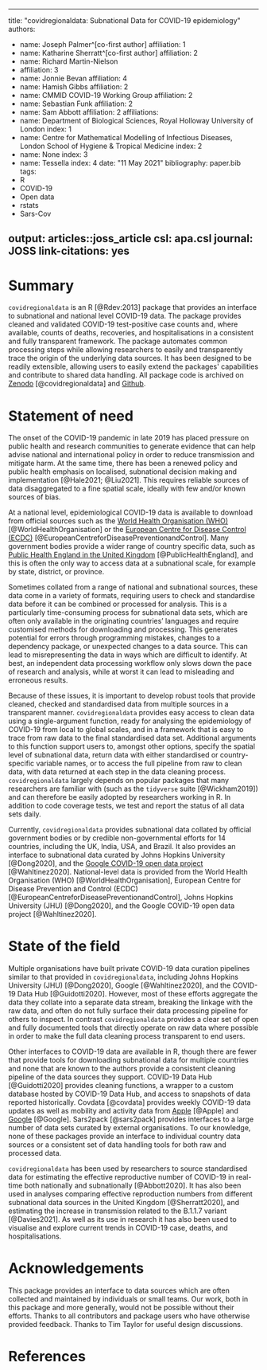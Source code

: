 
---
title: "covidregionaldata: Subnational Data for COVID-19 epidemiology"
authors:
  - name: Joseph Palmer^[co-first author]
    affiliation: 1
  - name: Katharine Sherratt^[co-first author]
    affiliation: 2
  - name: Richard Martin-Nielson
-   affiliation: 3
  - name: Jonnie Bevan
    affiliation: 4
  - name: Hamish Gibbs
    affiliation: 2
  - name: CMMID COVID-19 Working Group
    affiliation: 2
  - name: Sebastian Funk
    affiliation: 2
  - name: Sam Abbott
    affiliation: 2
affiliations:
 - name: Department of Biological Sciences, Royal Holloway University of London
   index: 1
 - name: Centre for Mathematical Modelling of Infectious Diseases, London School of Hygiene & Tropical Medicine
   index: 2
 - name: None
   index: 3
 - name: Tessella
   index: 4
date: "11 May 2021"
bibliography: paper.bib
tags:
  - R
  - COVID-19
  - Open data
  - rstats
  - Sars-Cov

output: articles::joss_article
csl: apa.csl
journal: JOSS
link-citations: yes
---
# Summary

`covidregionaldata` is an R [@Rdev:2013] package that provides an interface to subnational and national level COVID-19 data. The package provides cleaned and validated COVID-19 test-positive case counts and, where available, counts of deaths, recoveries, and hospitalisations in a consistent and fully transparent framework. The package automates common processing steps while allowing researchers to easily and transparently trace the origin of the underlying data sources. It has been designed to be readily extensible, allowing users to easily extend the packages' capabilities and contribute to shared data handling. All package code is archived on [Zenodo](https://zenodo.org/record/4718466) [@covidregionaldata] and [Github](https://github.com/epiforecasts/covidregionaldata).

# Statement of need

The onset of the COVID-19 pandemic in late 2019 has placed pressure on public health and research communities to generate evidence that can help advise national and international policy in order to reduce transmission and mitigate harm. At the same time, there has been a renewed policy and public health emphasis on localised, subnational decision making and implementation [@Hale2021; @Liu2021]. This requires reliable sources of data disaggregated to a fine spatial scale, ideally with few and/or known sources of bias.

At a national level, epidemiological COVID-19 data is available to download from official sources such as the [World Health Organisation (WHO)](https://covid19.who.int/) [@WorldHealthOrganisation] or the [European Centre for Disease Control (ECDC)](https://www.ecdc.europa.eu/en/publications-data/download-todays-data-geographic-distribution-covid-19-cases-worldwide%7D) [@EuropeanCentreforDiseasePreventionandControl]. Many government bodies provide a wider range of country specific data, such as [Public Health England in the United Kingdom](https://coronavirus.data.gov.uk/details/about-data) [@PublicHealthEngland], and this is often the only way to access data at a subnational scale, for example by state, district, or province.

Sometimes collated from a range of national and subnational sources, these data come in a variety of formats, requiring users to check and standardise data before it can be combined or processed for analysis.  This is a particularly time-consuming process for subnational data sets, which are often only available in the originating countries’ languages and require customised methods for downloading and processing. This generates potential for errors through programming mistakes, changes to a dependency package, or unexpected changes to a data source. This can lead to misrepresenting the data in ways which are difficult to identify. At best, an independent data processing workflow only slows down the pace of research and analysis, while at worst it can lead to misleading and erroneous results.

Because of these issues, it is important to develop robust tools that provide cleaned, checked and standardised data from multiple sources in a transparent manner. `covidregionaldata` provides easy access to clean data using a single-argument function, ready for analysing the epidemiology of COVID-19 from local to global scales, and in a framework that is easy to trace from raw data to the final standardised data set. Additional arguments to this function support users to, amongst other options, specify the spatial level of subnational data, return data with either standardised or country-specific variable names, or to access the full pipeline from raw to clean data, with data returned at each step in the data cleaning process. `covidregionaldata` largely depends on popular packages that many researchers are familiar with (such as the `tidyverse` suite [@Wickham2019]) and can therefore be easily adopted by researchers working in R. In addition to code coverage tests, we test and report the status of all data sets daily.

Currently, `covidregionaldata` provides subnational data collated by official government bodies or by credible non-governmental efforts for 14 countries, including the UK, India, USA, and Brazil. It also provides an interface to subnational data curated by Johns Hopkins University [@Dong2020], and the [Google COVID-19 open data project](https://github.com/GoogleCloudPlatform/covid-19-open-data) [@Wahltinez2020]. National-level data is provided from the World Health Organisation (WHO) [@WorldHealthOrganisation], European Centre for Disease Prevention and Control (ECDC) [@EuropeanCentreforDiseasePreventionandControl], Johns Hopkins University (JHU) [@Dong2020], and the Google COVID-19 open data project [@Wahltinez2020].

# State of the field

Multiple organisations  have built private COVID-19 data curation pipelines similar to that provided in `covidregionaldata`, including Johns Hopkins University (JHU) [@Dong2020], Google [@Wahltinez2020], and the COVID-19 Data Hub [@Guidotti2020]. However, most of these efforts aggregate the data they collate into a separate data stream, breaking the linkage with the raw data, and often do not fully surface their data processing pipeline for others to inspect. In contrast `covidregionaldata` provides a clear set of open and fully documented tools that directly operate on raw data where possible in order to make the full data cleaning process transparent to end users.

Other interfaces to COVID-19 data are available in R, though there are fewer that provide tools for downloading subnational data for multiple countries and none that are known to the authors provide a consistent cleaning pipeline of the data sources they support. COVID-19 Data Hub [@Guidotti2020] provides cleaning functions, a wrapper to a custom database hosted by COVID-19 Data Hub, and access to snapshots of data reported historically. Covdata [@covdata] provides weekly COVID-19 data updates as well as mobility and activity data from [Apple](https://covid19.apple.com/mobility) [@Apple] and [Google](https://www.google.com/covid19/mobility/data_documentation.html) [@Google]. Sars2pack [@sars2pack] provides interfaces to a large number of data sets curated by external organisations. To our knowledge, none of these packages provide an interface to individual country data sources or a consistent set of data handling tools for both raw and processed data.

`covidregionaldata` has been used by researchers to source standardised data for estimating the effective reproductive number of COVID-19 in real-time both nationally and subnationally [@Abbott2020]. It has also been used in analyses comparing effective reproduction numbers from different subnational data sources in the United Kingdom [@Sherratt2020], and estimating the increase in transmission related to the B.1.1.7 variant [@Davies2021]. As well as its use in research it has also been used to visualise and explore current trends in COVID-19 case, deaths, and hospitalisations.

# Acknowledgements

This package provides an interface to data sources which are often collected and maintained by individuals or small teams. Our work, both in this package and more generally, would not be possible without their efforts. Thanks to all contributors and package users who have otherwise provided feedback. Thanks to Tim Taylor for useful design discussions.

# References
